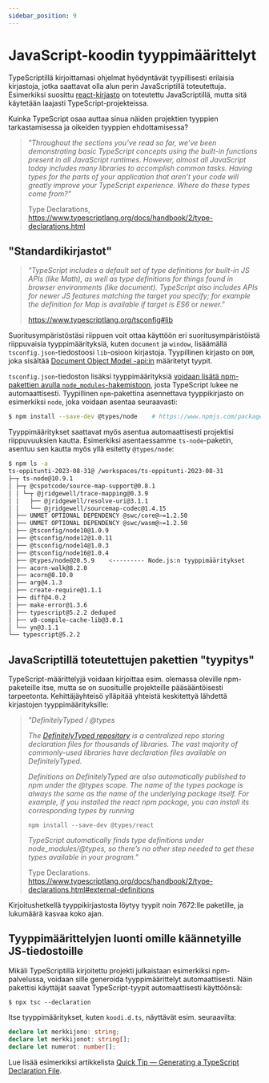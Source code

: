 ```yaml
---
sidebar_position: 9
---
```


# JavaScript-koodin tyyppimäärittelyt

TypeScriptillä kirjoittamasi ohjelmat hyödyntävät tyypillisesti erilaisia kirjastoja, jotka saattavat olla alun perin JavaScriptillä toteutettuja. Esimerkiksi suosittu [react-kirjasto](https://github.com/facebook/react) on toteutettu JavaScriptillä, mutta sitä käytetään laajasti TypeScript-projekteissa.

Kuinka TypeScript osaa auttaa sinua näiden projektien tyyppien tarkastamisessa ja oikeiden tyyppien ehdottamisessa?

> *"Throughout the sections you’ve read so far, we’ve been demonstrating basic TypeScript concepts using the built-in functions present in all JavaScript runtimes. However, almost all JavaScript today includes many libraries to accomplish common tasks. Having types for the parts of your application that aren’t your code will greatly improve your TypeScript experience. Where do these types come from?"*
>
> Type Declarations, https://www.typescriptlang.org/docs/handbook/2/type-declarations.html


## "Standardikirjastot"

> *"TypeScript includes a default set of type definitions for built-in JS APIs (like Math), as well as type definitions for things found in browser environments (like document). TypeScript also includes APIs for newer JS features matching the target you specify; for example the definition for Map is available if target is ES6 or newer."*
>
> https://www.typescriptlang.org/tsconfig#lib

Suoritusympäristöstäsi riippuen voit ottaa käyttöön eri suoritusympäristöistä riippuvaisia tyyppimäärityksiä, kuten `document` ja `window`, lisäämällä `tsconfig.json`-tiedostoosi `lib`-osioon kirjastoja. Tyypillinen kirjasto on `DOM`, joka sisältää [Document Object Model -api:in](https://developer.mozilla.org/en-US/docs/Glossary/DOM) määritetyt tyypit.

`tsconfig.json`-tiedoston lisäksi tyyppimäärityksiä [voidaan lisätä npm-pakettien avulla `node_modules`-hakemistoon](https://devblogs.microsoft.com/typescript/announcing-typescript-4-5-beta/#supporting-lib-from-node_modules), josta TypeScript lukee ne automaattisesti. Tyypillinen `npm`-pakettina asennettava tyyppikirjasto on esimerkiksi `node`, joka voidaan asentaa seuraavasti:

```sh
$ npm install --save-dev @types/node    # https://www.npmjs.com/package/@types/node
```

Tyyppimääritykset saattavat myös asentua automaattisesti projektisi riippuvuuksien kautta. Esimerkiksi asentaessamme `ts-node`-paketin, asentuu sen kautta myös yllä esitetty `@types/node`:

```sh
$ npm ls -a
ts-oppitunti-2023-08-31@ /workspaces/ts-oppitunti-2023-08-31
├─┬ ts-node@10.9.1
│ ├─┬ @cspotcode/source-map-support@0.8.1
│ │ └─┬ @jridgewell/trace-mapping@0.3.9
│ │   ├── @jridgewell/resolve-uri@3.1.1
│ │   └── @jridgewell/sourcemap-codec@1.4.15
│ ├── UNMET OPTIONAL DEPENDENCY @swc/core@>=1.2.50
│ ├── UNMET OPTIONAL DEPENDENCY @swc/wasm@>=1.2.50
│ ├── @tsconfig/node10@1.0.9
│ ├── @tsconfig/node12@1.0.11
│ ├── @tsconfig/node14@1.0.3
│ ├── @tsconfig/node16@1.0.4
│ ├── @types/node@20.5.9    <--------- Node.js:n tyyppimääritykset
│ ├── acorn-walk@8.2.0
│ ├── acorn@8.10.0
│ ├── arg@4.1.3
│ ├── create-require@1.1.1
│ ├── diff@4.0.2
│ ├── make-error@1.3.6
│ ├── typescript@5.2.2 deduped
│ ├── v8-compile-cache-lib@3.0.1
│ └── yn@3.1.1
└── typescript@5.2.2
```


## JavaScriptillä toteutettujen pakettien "tyypitys"

TypeScript-määrittelyjä voidaan kirjoittaa esim. olemassa oleville npm-paketeille itse, mutta se on suosituille projekteille pääsääntöisesti tarpeetonta. Kehittäjäyhteisö ylläpitää yhteistä keskitettyä lähdettä kirjastojen tyyppimäärityksille:

> *"DefinitelyTyped / @types*
>
> *The [DefinitelyTyped repository](https://github.com/DefinitelyTyped/DefinitelyTyped/) is a centralized repo storing declaration files for thousands of libraries. The vast majority of commonly-used libraries have declaration files available on DefinitelyTyped.*
>
> *Definitions on DefinitelyTyped are also automatically published to npm under the @types scope. The name of the types package is always the same as the name of the underlying package itself. For example, if you installed the react npm package, you can install its corresponding types by running*
>
> `npm install --save-dev @types/react`
>
> *TypeScript automatically finds type definitions under node_modules/@types, so there’s no other step needed to get these types available in your program."*
>
> Type Declarations. https://www.typescriptlang.org/docs/handbook/2/type-declarations.html#external-definitions

Kirjoitushetkellä tyyppikirjastosta löytyy tyypit noin 7672:lle paketille, ja lukumäärä kasvaa koko ajan.


## Tyyppimäärittelyjen luonti omille käännetyille JS-tiedostoille

Mikäli TypeScriptillä kirjoitettu projekti julkaistaan esimerkiksi npm-palvelussa, voidaan sille generoida tyyppimäärittelyt automaattisesti. Näin pakettisi käyttäjät saavat TypeScript-tyypit automaattisesti käyttöönsä:

```shell
$ npx tsc --declaration
```

Itse tyyppimääritykset, kuten `koodi.d.ts`, näyttävät esim. seuraavilta:

```ts
declare let merkkijono: string;
declare let merkkijonot: string[];
declare let numerot: number[];
```

Lue lisää esimerkiksi artikkelista [Quick Tip — Generating a TypeScript Declaration File](https://gilfink.medium.com/quick-tip-generating-a-typescript-declaration-file-5db708c45d4b).
